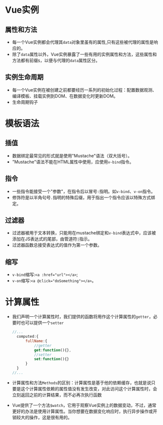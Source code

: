 # Vue实例

## 属性和方法

- 每一个Vue实例都会代理其`data`对象里虽有的属性,只有这些被代理的属性是响应的。
- 除了`data`属性以外，Vue实例暴露了一些有用的实例属性和方法，这些属性和方法都有前缀`$`，以便与代理的`data`属性区分。

## 实例生命周期

- 每一个Vue实例在被创建之前都要经历一系列的初始化过程：配置数据观测、编译模板、挂载实例到DOM、在数据变化时更新DOM。
- 生命周期钩子

# 模板语法

## 插值

- 数据绑定最常见的形式就是使用"Mustache"语法（双大括号）。
- "Mustache"语法不能在HTML属性中使用，应使用`v-bind`指令。

## 指令

- 一些指令能接受一个"参数"，在指令后以冒号`:`指明。如`v-bind`、`v-on`指令。
- 修饰符是以半角句号`.`指明的特殊后缀，用于指出一个指令应该以特殊方式绑定。

## 过滤器

- 过滤器被用于文本转换，只能用在mustache绑定和`v-bind`表达式中，应该被添加在JS表达式的尾部，由管道符`|`指示。
- 过滤器函数总接受表达式的值作为第一个参数。

## 缩写

- `v-bind`缩写:`<a :href="url"></a>`;
- `v-on`缩写:`<a @click="doSomething"></a>`。

# 计算属性

- 我们声明一个计算属性时，我们提供的函数将用作这个计算属性的`getter`，必要时也可以提供一个`setter`

  ```js
  //...
    computed:{
        fullName:{
            //getter
            get:function(){},
            //setter
            set:function(){}
        }
    }
  //...
  ```

- 计算属性和方法`Methods`的区别：计算属性是基于他的依赖缓存，也就是说只要是这个计算属性依赖的属性值没有发生改变，对此访问这个计算属性时，会立刻返回之前的计算结果，而不必再次执行函数

- Vue提供了一个方法`$watch`，它用于观察Vue实例上的数据变动，不过，通常更好的办法是使用计算属性。当你想要在数据变化响应时，执行异步操作或开销较大的操作，这是很有用的。
